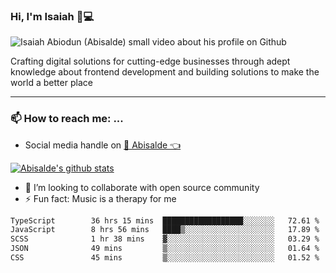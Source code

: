 ### Hi, I'm Isaiah 🌻💻

<img src="https://res.cloudinary.com/abisalde/image/upload/c_scale,h_311,w_816/v1616039512/Abisalde_github.gif" alt="Isaiah Abiodun (Abisalde) small video about his profile on Github">

Crafting digital solutions for cutting-edge businesses through adept knowledge about frontend development and building solutions to make the world a better place
<hr>

### 📫 How to reach me: ...
- Social media handle on <a href="https://twitter.com/abisalde">🔔  Abisalde   👈</a>


[![Abisalde's github stats](https://github-readme-stats.vercel.app/api?username=abisalde)](https://github.com/abisalde/github-readme-stats)

- 👯 I’m looking to collaborate with open source community
- ⚡ Fun fact: Music is a therapy for me


<!--
**abisalde/Abisalde** is a ✨ _special_ ✨ repository because its `README.md` (this file) appears on your GitHub profile.

Here are some ideas to get you started:


- 👯 I’m looking to collaborate with open source community
- 🤔 I’m looking for help with ...
- 💬 Ask me about ...
- 📫 How to reach me: ...
- 😄 Pronouns: ...
- ⚡ Fun fact: ...
-->

<!--START_SECTION:waka-->

```txt
TypeScript        36 hrs 15 mins  ██████████████████░░░░░░░   72.61 %
JavaScript        8 hrs 56 mins   ████▒░░░░░░░░░░░░░░░░░░░░   17.89 %
SCSS              1 hr 38 mins    ▓░░░░░░░░░░░░░░░░░░░░░░░░   03.29 %
JSON              49 mins         ▒░░░░░░░░░░░░░░░░░░░░░░░░   01.64 %
CSS               45 mins         ▒░░░░░░░░░░░░░░░░░░░░░░░░   01.52 %
```

<!--END_SECTION:waka-->

